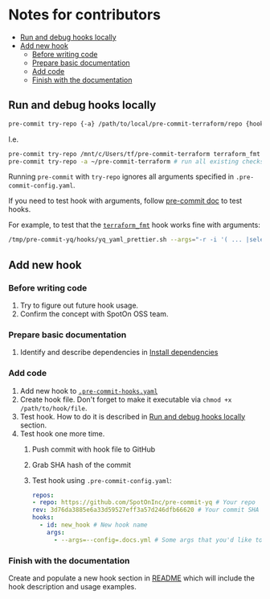 # Notes for contributors

* [Run and debug hooks locally](#run-and-debug-hooks-locally)
* [Add new hook](#add-new-hook)
  * [Before writing code](#before-writing-code)
  * [Prepare basic documentation](#prepare-basic-documentation)
  * [Add code](#add-code)
  * [Finish with the documentation](#finish-with-the-documentation)

## Run and debug hooks locally

```bash
pre-commit try-repo {-a} /path/to/local/pre-commit-terraform/repo {hook_name}
```

I.e.

```bash
pre-commit try-repo /mnt/c/Users/tf/pre-commit-terraform terraform_fmt # Run only `terraform_fmt` check
pre-commit try-repo -a ~/pre-commit-terraform # run all existing checks from repo
```

Running `pre-commit` with `try-repo` ignores all arguments specified in `.pre-commit-config.yaml`.

If you need to test hook with arguments, follow [pre-commit doc](https://pre-commit.com/#arguments-pattern-in-hooks) to test hooks.

For example, to test that the [`terraform_fmt`](../README.md#terraform_fmt) hook works fine with arguments:

```bash
/tmp/pre-commit-yq/hooks/yq_yaml_prettier.sh --args="-r -i '( ... |select(type == \"!!seq\")) |= sort_by( select(tag == \"!!str\") //  (keys | .[0]) )'" test-dir/foo.yaml test-dir/bar.yaml
```


## Add new hook

### Before writing code

1. Try to figure out future hook usage.
2. Confirm the concept with SpotOn OSS team.

### Prepare basic documentation

1. Identify and describe dependencies in [Install dependencies](../README.md#1-install-dependencies)

### Add code

1. Add new hook to [`.pre-commit-hooks.yaml`](../.pre-commit-hooks.yaml)
2. Create hook file. Don't forget to make it executable via `chmod +x /path/to/hook/file`.
3. Test hook. How to do it is described in [Run and debug hooks locally](#run-and-debug-hooks-locally) section.
4. Test hook one more time.
    1. Push commit with hook file to GitHub
    2. Grab SHA hash of the commit
    3. Test hook using `.pre-commit-config.yaml`:

        ```yaml
        repos:
        - repo: https://github.com/SpotOnInc/pre-commit-yq # Your repo
        rev: 3d76da3885e6a33d59527eff3a57d246dfb66620 # Your commit SHA
        hooks:
          - id: new_hook # New hook name
            args:
              - --args=--config=.docs.yml # Some args that you'd like to test
        ```

### Finish with the documentation

Create and populate a new hook section in [README](../README.md) which will include the hook description and usage examples.
